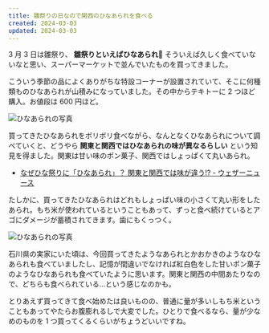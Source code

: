 ```yaml
---
title: 雛祭りの日なので関西のひなあられを食べる
created: 2024-03-03
updated: 2024-03-03
---
```


3 月 3 日は雛祭り、 **雛祭りといえばひなあられ🎎** そういえば久しく食べていないなと思い、スーパーマーケットで並んでいたものを買ってきました。

こういう季節の品によくありがちな特設コーナーが設置されていて、そこに何種類ものひなあられが山積みになっていました。その中からテキトーに 2 つほど購入。お値段は 600 円ほど。

![ひなあられの写真](e1827da9-f55b-4aaf-0545-3f57163ee300)

買ってきたひなあられをボリボリ食べながら、なんとなくひなあられについて調べていくと、どうやら **関東と関西ではひなあられの味が異なるらしい** という知見を得ました。関東は甘い味のポン菓子、関西ではしょっぱくて丸いあられ。

- [なぜひな祭りに「ひなあられ」？ 関東と関西では味が違う!? - ウェザーニュース](https://weathernews.jp/s/topics/202302/280235/)

たしかに、買ってきたひなあられはどれもしょっぱい味の小さくて丸い形をしたあられ。もち米が使われているということもあって、ずっと食べ続けているとアゴにダメージが蓄積されてきます。歯にもくっつく。

![ひなあられの写真](725fbbed-7179-4101-9949-f2fc6c9a9400)

石川県の実家にいた頃は、今回買ってきたようなあられとかおかきのようなひなあられも食べていましたし、記憶が間違いでなければ紅白色をした甘いポン菓子のようなひなあられも食べていたように思います。関東と関西の中間あたりなので、どちらも食べられている…という感じなのかも。

とりあえず買ってきて食べ始めたは良いものの、普通に量が多いしもち米ということもあってやたらお腹膨れるしで大変でした。ひとりで食べるなら、量が少なめのものを 1 つ買ってくるくらいがちょうどいいですね。
